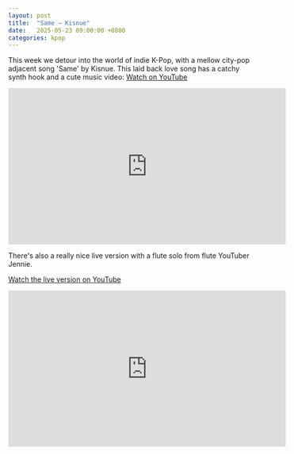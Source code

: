 ```yaml
---
layout: post
title:  "Same – Kisnue"
date:   2025-05-23 09:00:00 +0800
categories: kpop
---
```


This week we detour into the world of indie K-Pop, with a mellow city-pop adjacent song 'Same' by Kisnue. This laid back love song has a catchy synth hook and a cute music video: <a href="https://www.youtube.com/watch?v=4NgCzBNYnVM">Watch on YouTube</a>

<iframe width="560" height="315" src="https://www.youtube.com/embed/4NgCzBNYnVM" title="YouTube video player" frameborder="0" allowfullscreen></iframe>

There's also a really nice live version with a flute solo from flute YouTuber Jennie.

<a href="https://www.youtube.com/watch?v=HVZoT_LZeWQ">Watch the live version on YouTube</a>

<iframe width="560" height="315" src="https://www.youtube.com/embed/HVZoT_LZeWQ" title="YouTube video player" frameborder="0" allowfullscreen></iframe>
